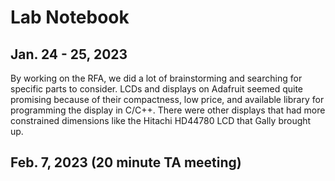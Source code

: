 # Lab Notebook

## Jan. 24 - 25, 2023
By working on the RFA, we did a lot of brainstorming and searching for specific parts to consider.
LCDs and displays on Adafruit seemed quite promising because of their compactness, low price, and available library
for programming the display in C/C++. There were other displays that had more constrained dimensions like 
the Hitachi HD44780 LCD that Gally brought up. 

## Feb. 7, 2023 (20 minute TA meeting)